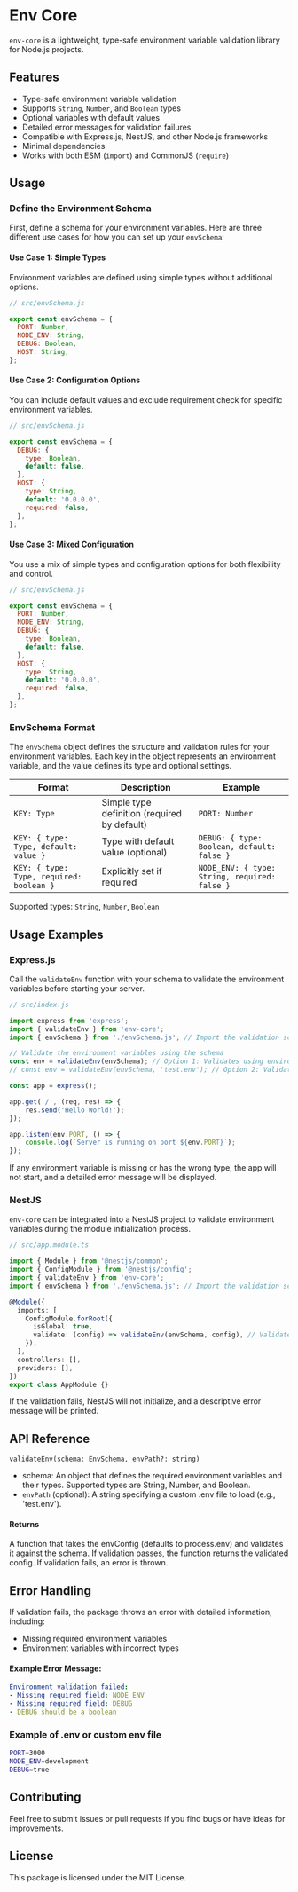# Env Core

`env-core` is a lightweight, type-safe environment variable validation library for Node.js projects.

## Features
- Type-safe environment variable validation
- Supports `String`, `Number`, and `Boolean` types
- Optional variables with default values
- Detailed error messages for validation failures
- Compatible with Express.js, NestJS, and other Node.js frameworks
- Minimal dependencies
- Works with both ESM (`import`) and CommonJS (`require`)

## Usage
### Define the Environment Schema
First, define a schema for your environment variables. Here are three different use cases for how you can set up your `envSchema`:
#### Use Case 1: Simple Types
Environment variables are defined using simple types without additional options.
```javascript
// src/envSchema.js

export const envSchema = {
  PORT: Number,
  NODE_ENV: String,
  DEBUG: Boolean,
  HOST: String,
};
```

#### Use Case 2: Configuration Options
You can include default values and exclude requirement check for specific environment variables.
```javascript
// src/envSchema.js

export const envSchema = {
  DEBUG: { 
    type: Boolean,
    default: false,
  },
  HOST: {
    type: String,
    default: '0.0.0.0',
    required: false,
  },
};
```

#### Use Case 3: Mixed Configuration
You use a mix of simple types and configuration options for both flexibility and control.
```javascript
// src/envSchema.js

export const envSchema = {
  PORT: Number,
  NODE_ENV: String,
  DEBUG: {
    type: Boolean,
    default: false,
  },
  HOST: {
    type: String,
    default: '0.0.0.0',
    required: false,
  },
};
```

### EnvSchema Format
The `envSchema` object defines the structure and validation rules for your environment variables. Each key in the object represents an environment variable, and the value defines its type and optional settings.

| Format | Description | Example |
|--------|-------------|---------|
| `KEY: Type` | Simple type definition (required by default) | `PORT: Number` |
| `KEY: { type: Type, default: value }` | Type with default value (optional) | `DEBUG: { type: Boolean, default: false }` |
| `KEY: { type: Type, required: boolean }` | Explicitly set if required | `NODE_ENV: { type: String, required: false }` |

Supported types: `String`, `Number`, `Boolean`

## Usage Examples

### Express.js
Call the `validateEnv` function with your schema to validate the environment variables before starting your server.
```javascript
// src/index.js

import express from 'express';
import { validateEnv } from 'env-core';
import { envSchema } from './envSchema.js'; // Import the validation schema

// Validate the environment variables using the schema
const env = validateEnv(envSchema); // Option 1: Validates using environment variables or defaults to .env
// const env = validateEnv(envSchema, 'test.env'); // Option 2: Validates using a custom env file

const app = express();

app.get('/', (req, res) => {
    res.send('Hello World!');
});

app.listen(env.PORT, () => {
    console.log(`Server is running on port ${env.PORT}`);
});
```
If any environment variable is missing or has the wrong type, the app will not start, and a detailed error message will be displayed.

### NestJS
`env-core` can be integrated into a NestJS project to validate environment variables during the module initialization process. 

```typescript
// src/app.module.ts

import { Module } from '@nestjs/common';
import { ConfigModule } from '@nestjs/config';
import { validateEnv } from 'env-core';
import { envSchema } from './envSchema.js'; // Import the validation schema

@Module({
  imports: [
    ConfigModule.forRoot({
      isGlobal: true,
      validate: (config) => validateEnv(envSchema, config), // Validate environment variables
    }),
  ],
  controllers: [],
  providers: [],
})
export class AppModule {}
```
If the validation fails, NestJS will not initialize, and a descriptive error message will be printed.

## API Reference
`validateEnv(schema: EnvSchema, envPath?: string)`
- schema: An object that defines the required environment variables and their types. Supported types are String, Number, and Boolean.
- `envPath` (optional): A string specifying a custom .env file to load (e.g., 'test.env').

#### Returns
A function that takes the envConfig (defaults to process.env) and validates it against the schema. If validation passes, the function returns the validated config. If validation fails, an error is thrown.

## Error Handling
If validation fails, the package throws an error with detailed information, including:
- Missing required environment variables
- Environment variables with incorrect types

#### Example Error Message:
```yml
Environment validation failed:
- Missing required field: NODE_ENV
- Missing required field: DEBUG
- DEBUG should be a boolean
```

### Example of .env or custom env file
```bash
PORT=3000
NODE_ENV=development
DEBUG=true
```

## Contributing
Feel free to submit issues or pull requests if you find bugs or have ideas for improvements.

## License
This package is licensed under the MIT License.